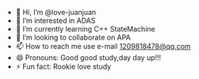 - 👋 Hi, I’m @love-juanjuan
- 👀 I’m interested in ADAS
- 🌱 I’m currently learning C++ StateMachine
- 💞️ I’m looking to collaborate on APA
- 📫 How to reach me use e-mail 1209818478@qq.com
- 😄 Pronouns: Good good study,day day up!!!
- ⚡ Fun fact: Rookie love study

<!---
love-juanjuan/love-juanjuan is a ✨ special ✨ repository because its `README.md` (this file) appears on your GitHub profile.
You can click the Preview link to take a look at your changes.
--->
